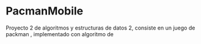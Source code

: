 # PacmanMobile
Proyecto 2 de algoritmos y estructuras de datos 2, consiste en un juego de packman , implementado con algoritmo de 
